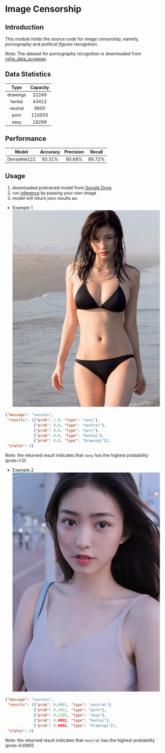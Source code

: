 # Image Censorship
## Introduction
This module holds the source code for _image censorship_, namely, _pornography_ and _political figures_ recognition.

Note: The dataset for pornography recognition is downloaded from [nsfw_data_scrapper](https://github.com/alexkimxyz/nsfw_data_scrapper.git). 

## Data Statistics
| Type | Capacity |
| :---: |:---: |
| drawings | 22249 |
| hentai | 43412 |
| neutral | 9800 |
| porn | 110003 |
| sexy | 18299 |

## Performance
| Model | Accuracy | Precision | Recall |
| :---: |:---: |:---: |:---: |
| DenseNet121 | 93.31% | 90.68% | 89.72% |


## Usage
1. downloaded pretrained model from [Google Drive]()
2. run [inference](./inference.py) by passing your own image
3. model will return json results as:

* Example 1 
![1](./1.jpg)

```json
{"message": "success",
 "results": [{"prob": 1.0, "type": "sexy"},
             {"prob": 0.0, "type": "neutral"},
             {"prob": 0.0, "type": "porn"},
             {"prob": 0.0, "type": "hentai"},
             {"prob": 0.0, "type": "drawings"}],
 "status": 0}
```

Note: the returned result indicates that ```sexy``` has the highest 
probability (prob=1.0)

* Example 2 
![2](./2.jpg)
```json
{"message": "success",
 "results": [{"prob": 0.6981, "type": "neutral"},
             {"prob": 0.1811, "type": "porn"},
             {"prob": 0.1205, "type": "sexy"},
             {"prob": 0.0002, "type": "hentai"},
             {"prob": 0.0002, "type": "drawings"}],
 "status": 0}
```

Note: the returned result indicates that ```neutral``` has the highest 
probability (prob=0.6981)